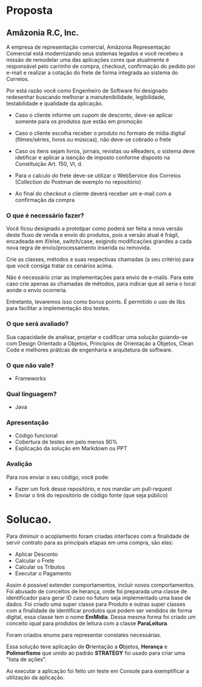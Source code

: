 # Proposta

## Amâzonia R.C, Inc.

A empresa de representação comercial, Amâzonia Representação Comercial está modernizando seus sistemas legados e você recebeu a missão de remodelar uma das aplicações cores que atualmente é responsável pelo carrinho de compra, checkout, confirmação do pedido por e-mail e realizar a cotação do frete de forma integrada ao sistema do Correios.

Por está razão você como Engenheiro de Software foi designado redesenhar buscando melhorar a manutenibilidade, legibilidade, testabilidade e qualidade da aplicação.

* Caso o cliente informe um cupom de desconto, deve-se aplicar somente para os produtos que estão em promoção
  
* Caso o cliente escolha receber o produto no formato de mídia digital (filmes/séries, livros ou músicas), não deve-se cobrado o frete

* Caso os itens sejam livros, jornais, revistas ou eReaders, o sistema deve idetificar e aplicar a isenção de imposto conforme disposto na Constituição Art. 150, VI, d.

* Para o calculo do frete deve-se utilizar o WebService dos Correios (Collection do Postman de exemplo no repositório)

* Ao final do checkout o cliente deverá receber um e-mail com a confirmação da compra

### O que é necessário fazer?

Você ficou designado a prototipar como poderá ser feita a nova versão deste fluxo de venda e envio do produtos, pois a versão atual é frágil, encadeada em if/else, switch/case, exigindo modificações grandes a cada nova regra de envio/processamento inserida ou removida.

Crie as classes, métodos e suas respectivas chamadas (a seu critério) para que você consiga tratar os cenários acima.

Não é necessário criar as implementações para envio de e-mails. Para este caso crie apenas as chamadas de métodos, para indicar que ali seria o local aonde o envio ocorreria.

Entretanto, levaremos isso como bonus points. É permitido o uso de libs para facilitar a implementação dos testes.

### O que será avaliado?

Sua capacidade de analisar, projetar e codificar uma solução guiando-se com Design Orientado a Objetos, Princípios de Orientação a Objetos, Clean Code e melhores práticas de engenharia e arquitetura de software.

### O que não vale?

* Frameworks

### Qual linguagem?

* Java

### Apresentação

* Código funcional
* Cobertura de testes em pelo menos 90%
* Explicação da solução em Markdown ou PPT

### Avalição

Para nos enviar o seu código, você pode:

* Fazer um fork desse repositório, e nos mandar um pull-request
* Enviar o link do repositório de código fonte (que seja público)

# Solucao.

Para diminuir o acoplamento foram criadas interfaces com a finalidade de servir contrato para as principais etapas em uma compra, são elas:

* Aplicar Desconto
* Calcular o Frete
* Calcular os Tributos
* Executar o Pagamento

Assim é possivel extender comportamentos, incluir novos comportamentos.
Foi abusado de conceitos de herança, onde foi preparada uma classe de identificador para gerar ID caso no futuro seja implementado uma base de dados. Foi criado uma super classe para Produto e outras super classes com a finalidade de identificar produtos que podem ser vendidos de forma digital, essa classe tem o nome **EmMidia**. Dessa mesma forma foi criado um conceito iqual para produtos de leitura com a classe **ParaLeitura**.

Foram criados enums para representar constates necessárias.

Essa solução teve aplicação de **O**rientação a **O**bjetos, **Herança** e **Polimorfismo** que unido ao padrão **STRATEGY** foi usado para criar uma "lista de ações".

Ao executar a aplicação foi feito um teste em Console para exemplificar a utilização da aplicação.